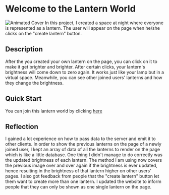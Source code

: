 # Welcome to the Lantern World
![Animated Cover](projectC.gif)
In this project, I created a space at night where everyone is represented as a lantern. The user will appear on the page when he/she clicks on the "create lantern" button.

## Description

After the you created your own lantern on the page, you can click on it to make it get brighter and brighter. After certain clicks, your lantern's brightness will come down to zero again. It works just like your lamp but in a virtual space. Meanwhile, you can see other joined users' lanterns and how they change the brightness.

## Quick Start

You can join this lantern world by clicking [here](https://deep-typhoon-monday.glitch.me)


## Reflection

I gained a lot experience on how to pass data to the server and emit it to other clients. In order to show the previous lanterns on the page of a newly joined user, I kept an array of data of all the lanterns to render on the page which is like a little database. One thing I didn't manage to do correctly was the updated brightness of each lantern. The method I am using now covers the previous image over and over again if the brightness is ever updated, hence resulting in the brightness of that lantern higher on other users' pages.
I also got feedback from people that the "create lantern" button let them want to create more than one lantern. I updated the website to inform people that they can only be shown as one single lantern on the page.

